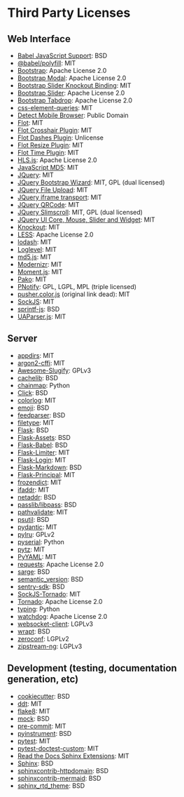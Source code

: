 # Third Party Licenses

## Web Interface

  * [Babel JavaScript Support](https://github.com/mitsuhiko/babel/blob/master/contrib/babel.js): BSD
  * [@babel/polyfill](https://babeljs.io/docs/en/babel-polyfill/): MIT
  * [Bootstrap](http://getbootstrap.com/): Apache License 2.0
  * [Bootstrap Modal](http://jschr.github.io/bootstrap-modal/): Apache License 2.0
  * [Bootstrap Slider Knockout Binding](https://github.com/cosminstefanxp/bootstrap-slider-knockout-binding): MIT
  * [Bootstrap Slider](http://seiyria.com/bootstrap-slider/): Apache License 2.0
  * [Bootstrap Tabdrop](http://www.eyecon.ro/bootstrap-tabdrop): Apache License 2.0
  * [css-element-queries](https://github.com/marcj/css-element-queries): MIT
  * [Detect Mobile Browser](http://detectmobilebrowsers.com/): Public Domain
  * [Flot](http://www.flotcharts.org/): MIT
  * [Flot Crosshair Plugin](http://www.flotcharts.org/): MIT
  * [Flot Dashes Plugin](https://github.com/cquartier/flot.dashes): Unlicense
  * [Flot Resize Plugin](http://www.flotcharts.org/): MIT
  * [Flot Time Plugin](http://www.flotcharts.org/): MIT
  * [HLS.js](https://github.com/video-dev/hls.js): Apache License 2.0
  * [JavaScript MD5](https://github.com/blueimp/JavaScript-MD5): MIT
  * [JQuery](http://jquery.com/): MIT
  * [JQuery Bootstrap Wizard](http://github.com/VinceG/twitter-bootstrap-wizard): MIT, GPL (dual licensed)
  * [JQuery File Upload](https://github.com/blueimp/jQuery-File-Upload): MIT
  * [JQuery iframe transport](https://github.com/blueimp/jQuery-File-Upload/blob/master/js/jquery.iframe-transport.js): MIT
  * [JQuery QRCode](http://larsjung.de/jquery-qrcode/): MIT
  * [JQuery Slimscroll](http://rocha.la/jQuery-slimScroll): MIT, GPL (dual licensed)
  * [JQuery UI Core, Mouse, Slider and Widget](http://jqueryui.com): MIT
  * [Knockout](http://knockoutjs.com/): MIT
  * [LESS](http://lesscss.org): Apache License 2.0
  * [lodash](https://lodash.com): MIT
  * [Loglevel](https://github.com/pimterry/loglevel): MIT
  * [md5.js](https://blueimp.github.io/JavaScript-MD5/): MIT
  * [Modernizr](http://modernizr.com): MIT
  * [Moment.js](http://momentjs.com/): MIT
  * [Pako](https://github.com/nodeca/pako): MIT
  * [PNotify](http://sciactive.com/pnotify/): GPL, LGPL, MPL (triple licensed)
  * [pusher.color.js](http://cache.preserve.io/5g18q0pw/index.html) (original link dead): MIT
  * [SockJS](https://github.com/sockjs/sockjs-client): MIT
  * [sprintf-js](http://alexei.ro/): BSD
  * [UAParser.js](https://faisalman.github.io/ua-parser-js/): MIT

## Server

  * [appdirs](http://github.com/ActiveState/appdirs): MIT
  * [argon2-cffi](https://github.com/hynek/argon2-cffi): MIT
  * [Awesome-Slugify](https://pypi.python.org/pypi/awesome-slugify): GPLv3
  * [cachelib](https://github.com/pallets-eco/cachelib/): BSD
  * [chainmap](https://bitbucket.org/jeunice/chainmap): Python
  * [Click](http://click.pocoo.org/): BSD
  * [colorlog](https://github.com/borntyping/python-colorlog): MIT
  * [emoji](https://github.com/carpedm20/emoji/): BSD
  * [feedparser](https://github.com/kurtmckee/feedparser): BSD
  * [filetype](https://h2non.github.io/filetype.py/): MIT
  * [Flask](https://flask.palletsprojects.com/): BSD
  * [Flask-Assets](http://github.com/miracle2k/flask-assets): BSD
  * [Flask-Babel](http://github.com/mitsuhiko/flask-babel): BSD
  * [Flask-Limiter](https://flask-limiter.readthedocs.org/): MIT
  * [Flask-Login](https://github.com/maxcountryman/flask-login): MIT
  * [Flask-Markdown](http://github.com/dcolish/flask-markdown): BSD
  * [Flask-Principal](http://packages.python.org/Flask-Principal/): MIT
  * [frozendict](https://github.com/slezica/python-frozendict): MIT
  * [ifaddr](https://ifaddr.readthedocs.io): MIT
  * [netaddr](https://github.com/netaddr/netaddr/): BSD
  * [passlib/libpass](https://passlib.readthedocs.io/): BSD
  * [pathvalidate](https://pathvalidate.readthedocs.io/en/latest/index.html): MIT
  * [psutil](https://github.com/giampaolo/psutil): BSD
  * [pydantic](https://github.com/pydantic/pydantic): MIT
  * [pylru](https://github.com/jlhutch/pylru): GPLv2
  * [pyserial](http://pyserial.sourceforge.net/): Python
  * [pytz](http://pythonhosted.org/pytz): MIT
  * [PyYAML](http://pyyaml.org/wiki/PyYAML): MIT
  * [requests](http://python-requests.org/): Apache License 2.0
  * [sarge](http://sarge.readthedocs.org/): BSD
  * [semantic_version](https://github.com/rbarrois/python-semanticversion): BSD
  * [sentry-sdk](https://github.com/getsentry/sentry-python): BSD
  * [SockJS-Tornado](http://github.com/mrjoes/sockjs-tornado/): MIT
  * [Tornado](http://www.tornadoweb.org/): Apache License 2.0
  * [typing](https://pypi.org/project/typing/): Python
  * [watchdog](http://github.com/gorakhargosh/watchdog): Apache License 2.0
  * [websocket-client](https://github.com/liris/websocket-client): LGPLv3
  * [wrapt](http://wrapt.readthedocs.org/): BSD
  * [zeroconf](https://github.com/python-zeroconf/python-zeroconf): LGPLv2
  * [zipstream-ng](https://github.com/pR0Ps/zipstream-ng): LGPLv3

## Development (testing, documentation generation, etc)

  * [cookiecutter](https://github.com/cookiecutter/cookiecutter): BSD
  * [ddt](https://github.com/txels/ddt): MIT
  * [flake8](https://gitlab.com/pycqa/flake8): MIT
  * [mock](https://github.com/testing-cabal/mock): BSD
  * [pre-commit](https://github.com/pre-commit/pre-commit): MIT
  * [pyinstrument](https://github.com/joerick/pyinstrument): BSD
  * [pytest](https://docs.pytest.org/en/latest/): MIT
  * [pytest-doctest-custom](http://github.com/danilobellini/pytest-doctest-custom): MIT
  * [Read the Docs Sphinx Extensions](https://github.com/readthedocs/readthedocs-sphinx-ext): MIT
  * [Sphinx](http://sphinx-doc.org/): BSD
  * [sphinxcontrib-httpdomain](https://bitbucket.org/birkenfeld/sphinx-contrib/src/default/httpdomain/): BSD
  * [sphinxcontrib-mermaid](https://github.com/mgaitan/sphinxcontrib-mermaid): BSD
  * [sphinx_rtd_theme](https://github.com/snide/sphinx_rtd_theme/): BSD
